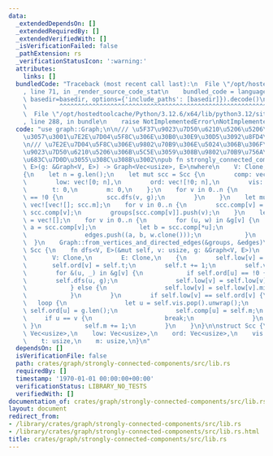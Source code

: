 ```yaml
---
data:
  _extendedDependsOn: []
  _extendedRequiredBy: []
  _extendedVerifiedWith: []
  _isVerificationFailed: false
  _pathExtension: rs
  _verificationStatusIcon: ':warning:'
  attributes:
    links: []
  bundledCode: "Traceback (most recent call last):\n  File \"/opt/hostedtoolcache/Python/3.12.6/x64/lib/python3.12/site-packages/onlinejudge_verify/documentation/build.py\"\
    , line 71, in _render_source_code_stat\n    bundled_code = language.bundle(stat.path,\
    \ basedir=basedir, options={'include_paths': [basedir]}).decode()\n          \
    \         ^^^^^^^^^^^^^^^^^^^^^^^^^^^^^^^^^^^^^^^^^^^^^^^^^^^^^^^^^^^^^^^^^^^^^^^^^^^^^^^^^\n\
    \  File \"/opt/hostedtoolcache/Python/3.12.6/x64/lib/python3.12/site-packages/onlinejudge_verify/languages/rust.py\"\
    , line 288, in bundle\n    raise NotImplementedError\nNotImplementedError\n"
  code: "use graph::Graph;\n\n/// \u5F37\u9023\u7D50\u6210\u5206\u5206\u89E3\u3092\
    \u3057\u3001\u7E2E\u7D04\u5F8C\u306E\u30B0\u30E9\u30D5\u3092\u8FD4\u3059\u3002\
    \n/// \u7E2E\u7D04\u5F8C\u306E\u9802\u70B9\u306E\u5024\u306B\u306F\u3001\u5F37\
    \u9023\u7D50\u6210\u5206\u306B\u5C5E\u3059\u308B\u9802\u70B9\u756A\u53F7\u304C\
    \u683C\u7D0D\u3055\u308C\u308B\u3002\npub fn strongly_connected_components<V,\
    \ E>(g: &Graph<V, E>) -> Graph<Vec<usize>, E>\nwhere\n    V: Clone,\n    E: Clone,\n\
    {\n    let n = g.len();\n    let mut scc = Scc {\n        comp: vec![0; n],\n\
    \        low: vec![0; n],\n        ord: vec![!0; n],\n        vis: vec![],\n \
    \       t: 0,\n        m: 0,\n    };\n    for v in 0..n {\n        if scc.ord[v]\
    \ == !0 {\n            scc.dfs(v, g);\n        }\n    }\n    let mut groups =\
    \ vec![vec![]; scc.m];\n    for v in 0..n {\n        scc.comp[v] = scc.m - 1 -\
    \ scc.comp[v];\n        groups[scc.comp[v]].push(v);\n    }\n    let mut edges\
    \ = vec![];\n    for v in 0..n {\n        for (u, w) in &g[v] {\n            let\
    \ a = scc.comp[v];\n            let b = scc.comp[*u];\n            if a != b {\n\
    \                edges.push((a, b, w.clone()));\n            }\n        }\n  \
    \  }\n    Graph::from_vertices_and_directed_edges(&groups, &edges)\n}\n\nimpl\
    \ Scc {\n    fn dfs<V, E>(&mut self, v: usize, g: &Graph<V, E>)\n    where\n \
    \       V: Clone,\n        E: Clone,\n    {\n        self.low[v] = self.t;\n \
    \       self.ord[v] = self.t;\n        self.t += 1;\n        self.vis.push(v);\n\
    \        for &(u, _) in &g[v] {\n            if self.ord[u] == !0 {\n        \
    \        self.dfs(u, g);\n                self.low[v] = self.low[v].min(self.low[u]);\n\
    \            } else {\n                self.low[v] = self.low[v].min(self.ord[u]);\n\
    \            }\n        }\n        if self.low[v] == self.ord[v] {\n         \
    \   loop {\n                let u = self.vis.pop().unwrap();\n               \
    \ self.ord[u] = g.len();\n                self.comp[u] = self.m;\n           \
    \     if u == v {\n                    break;\n                }\n           \
    \ }\n            self.m += 1;\n        }\n    }\n}\n\nstruct Scc {\n    comp:\
    \ Vec<usize>,\n    low: Vec<usize>,\n    ord: Vec<usize>,\n    vis: Vec<usize>,\n\
    \    t: usize,\n    m: usize,\n}\n"
  dependsOn: []
  isVerificationFile: false
  path: crates/graph/strongly-connected-components/src/lib.rs
  requiredBy: []
  timestamp: '1970-01-01 00:00:00+00:00'
  verificationStatus: LIBRARY_NO_TESTS
  verifiedWith: []
documentation_of: crates/graph/strongly-connected-components/src/lib.rs
layout: document
redirect_from:
- /library/crates/graph/strongly-connected-components/src/lib.rs
- /library/crates/graph/strongly-connected-components/src/lib.rs.html
title: crates/graph/strongly-connected-components/src/lib.rs
---
```

